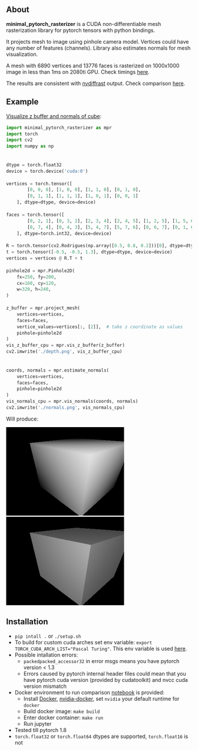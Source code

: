## About
**minimal_pytorch_rasterizer** is a CUDA non-differentiable mesh rasterization library for pytorch tensors with python bindings.

It projects mesh to image using pinhole camera model. Vertices could have any number of features (channels). Library also estimates normals for mesh visualization.

A mesh with 6890 vertices and 13776 faces is rasterized on 1000x1000 image in less than 1ms on 2080ti GPU. Check timings [here](./example/timing.py).

The results are consistent with [nvdiffrast](https://github.com/NVlabs/nvdiffrast) output. Check comparison [here](./example/nvdiffrast_compare.ipynb). 
  
## Example

[Visualize z buffer and normals of cube](./example/cube.py):
```python
import minimal_pytorch_rasterizer as mpr
import torch
import cv2
import numpy as np


dtype = torch.float32
device = torch.device('cuda:0')

vertices = torch.tensor([
        [0, 0, 0], [1, 0, 0], [1, 1, 0], [0, 1, 0],
        [0, 1, 1], [1, 1, 1], [1, 0, 1], [0, 0, 1]
    ], dtype=dtype, device=device)

faces = torch.tensor([
        [0, 2, 1], [0, 3, 2], [2, 3, 4], [2, 4, 5], [1, 2, 5], [1, 5, 6],
        [0, 7, 4], [0, 4, 3], [5, 4, 7], [5, 7, 6], [0, 6, 7], [0, 1, 6]
    ], dtype=torch.int32, device=device)

R = torch.tensor(cv2.Rodrigues(np.array([0.5, 0.8, 0.2]))[0], dtype=dtype, device=device)
t = torch.tensor([-0.5, -0.5, 1.3], dtype=dtype, device=device)
vertices = vertices @ R.T + t

pinhole2d = mpr.Pinhole2D(
    fx=250, fy=200,
    cx=160, cy=120,
    w=320, h=240,
)

z_buffer = mpr.project_mesh(
    vertices=vertices,
    faces=faces,
    vertice_values=vertices[:, [2]],  # take z coordinate as values
    pinhole=pinhole2d
)
vis_z_buffer_cpu = mpr.vis_z_buffer(z_buffer)
cv2.imwrite('./depth.png', vis_z_buffer_cpu)


coords, normals = mpr.estimate_normals(
    vertices=vertices,
    faces=faces,
    pinhole=pinhole2d
)
vis_normals_cpu = mpr.vis_normals(coords, normals)
cv2.imwrite('./normals.png', vis_normals_cpu)
``` 
Will produce:

![result](./example/depth.png)
![result](./example/normals.png)

## Installation
- `pip intall .` or `./setup.sh`
- To build for custom cuda arches set env variable: `export TORCH_CUDA_ARCH_LIST="Pascal Turing"`. This env variable is used [here](https://github.com/pytorch/pytorch/blob/5710374e4e335c6761d2b8b937a2b54a5577cb5d/torch/utils/cpp_extension.py#L1298).
- Possible intallation errors:
    - `packedpacked_accessor32` in error msgs means you have pytorch version < 1.3
    - Errors caused by pytorch internal header files could mean that you have pytorch cuda version (provided by cudatoolkit) and nvcc cuda version mismatch
- Docker environment to run comparison [notebook](./example/nvdiffrast_compare.ipynb) is provided:
  - Install [Docker](https://www.docker.com/), [nvidia-docker](https://github.com/NVIDIA/nvidia-docker), set `nvidia` your default runtime for `docker`
  - Build docker image: `make build`
  - Enter docker container: `make run`
  - Run jupyter
- Tested till pytorch 1.8
- `torch.float32` or `torch.float64` dtypes are supported, `torch.float16` is not
